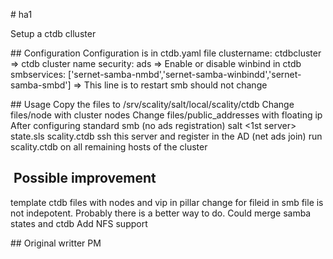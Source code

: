 # ha1

Setup a ctdb clluster

## Configuration
Configuration is in ctdb.yaml file
clustername: ctdbcluster
  => ctdb cluster name
security: ads
  => Enable or disable winbind in ctdb
smbservices: ['sernet-samba-nmbd','sernet-samba-winbindd','sernet-samba-smbd']
  => This line is to restart smb should not change

## Usage
Copy the files to /srv/scality/salt/local/scality/ctdb
Change files/node with cluster nodes
Change files/public_addresses with floating ip
After configuring standard smb (no ads registration) 
salt <1st server> state.sls scality.ctdb 
ssh this server and register in the AD (net ads join) 
run scality.ctdb on all remaining hosts of the cluster

##  Possible improvement
template ctdb files with nodes and vip in pillar
change for fileid in smb file is not indepotent. Probably there is a better way to do.
Could merge samba states and ctdb 
Add NFS support 

## Original writter
PM
